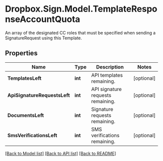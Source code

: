 # Dropbox.Sign.Model.TemplateResponseAccountQuota
An array of the designated CC roles that must be specified when sending a SignatureRequest using this Template.

## Properties

Name | Type | Description | Notes
------------ | ------------- | ------------- | -------------
**TemplatesLeft** | **int** |  API templates remaining.  | [optional] 
**ApiSignatureRequestsLeft** | **int** |  API signature requests remaining.  | [optional] 
**DocumentsLeft** | **int** |  Signature requests remaining.  | [optional] 
**SmsVerificationsLeft** | **int** |  SMS verifications remaining.  | [optional] 

[[Back to Model list]](../README.md#documentation-for-models) [[Back to API list]](../README.md#documentation-for-api-endpoints) [[Back to README]](../README.md)

